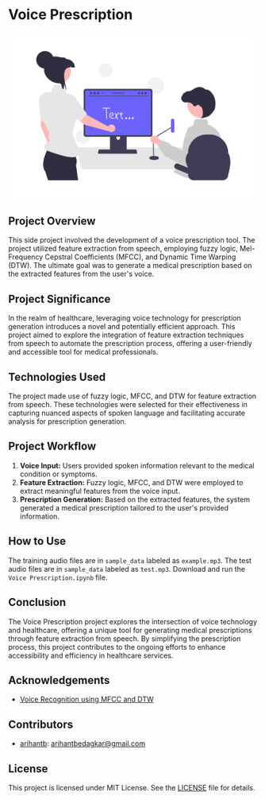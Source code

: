 # Voice Prescription

![Header](image.png)

## Project Overview

This side project involved the development of a voice prescription tool. The project utilized feature extraction from speech, employing fuzzy logic, Mel-Frequency Cepstral Coefficients (MFCC), and Dynamic Time Warping (DTW). The ultimate goal was to generate a medical prescription based on the extracted features from the user's voice.

## Project Significance

In the realm of healthcare, leveraging voice technology for prescription generation introduces a novel and potentially efficient approach. This project aimed to explore the integration of feature extraction techniques from speech to automate the prescription process, offering a user-friendly and accessible tool for medical professionals.

## Technologies Used

The project made use of fuzzy logic, MFCC, and DTW for feature extraction from speech. These technologies were selected for their effectiveness in capturing nuanced aspects of spoken language and facilitating accurate analysis for prescription generation.

## Project Workflow

1. **Voice Input:** Users provided spoken information relevant to the medical condition or symptoms.
2. **Feature Extraction:** Fuzzy logic, MFCC, and DTW were employed to extract meaningful features from the voice input.
3. **Prescription Generation:** Based on the extracted features, the system generated a medical prescription tailored to the user's provided information.

## How to Use

The training audio files are in `sample_data` labeled as `example.mp3`.
The test audio files are in `sample_data` labeled as `test.mp3`.
Download and run the `Voice Prescription.ipynb` file.

## Conclusion

The Voice Prescription project explores the intersection of voice technology and healthcare, offering a unique tool for generating medical prescriptions through feature extraction from speech. By simplifying the prescription process, this project contributes to the ongoing efforts to enhance accessibility and efficiency in healthcare services.

## Acknowledgements

- [Voice Recognition using MFCC and DTW](https://arxiv.org/abs/1003.4083)

## Contributors

- [arihantb](https://github.com/arihantb): [arihantbedagkar@gmail.com](mailto:arihantbedagkar@gmail.com)

## License

This project is licensed under MIT License. See the [LICENSE](LICENSE) file for details.
